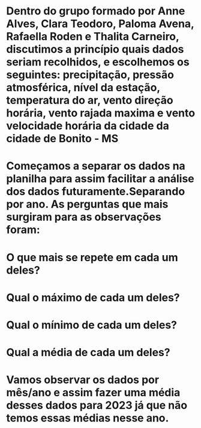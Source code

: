 # Dentro do grupo formado por Anne Alves, Clara Teodoro, Paloma Avena, Rafaella Roden e Thalita Carneiro, discutimos a princípio quais dados seriam recolhidos, e escolhemos os seguintes: precipitação, pressão atmosférica, nível da estação, temperatura do ar, vento direção horária, vento rajada maxima e vento velocidade horária da cidade da cidade de Bonito - MS
# Começamos a separar os dados na planilha para assim facilitar a análise dos dados futuramente.Separando por ano. As perguntas que mais surgiram para as observações foram: 

# O que mais se repete em cada um deles?
# Qual o máximo de cada um deles?
# Qual o mínimo de cada um deles? 
# Qual a média de cada um deles?

# Vamos observar os dados por mês/ano e assim fazer uma média desses dados para 2023 já que não temos essas médias nesse ano.
